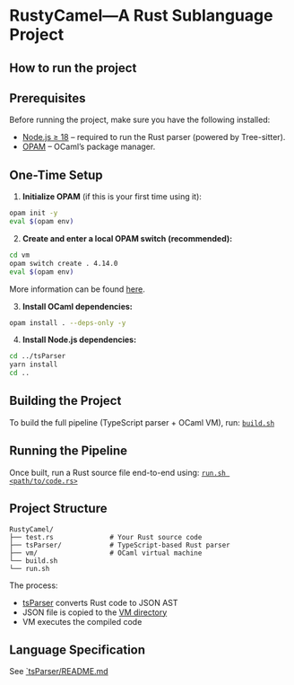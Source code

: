 # RustyCamel—A Rust Sublanguage Project

## How to run the project
## Prerequisites

Before running the project, make sure you have the following installed:

- [Node.js ≥ 18](https://nodejs.org/en/download) – required to run the Rust parser (powered by Tree-sitter).
- [OPAM](https://opam.ocaml.org/doc/Install.html) – OCaml’s package manager.

## One-Time Setup

1. **Initialize OPAM** (if this is your first time using it):

```bash
opam init -y
eval $(opam env)
```
2. **Create and enter a local OPAM switch (recommended):**
```bash
cd vm
opam switch create . 4.14.0  
eval $(opam env)
```
More information can be found [here](https://ocaml.org/docs/opam-switch-introduction).

3. **Install OCaml dependencies:**
```bash
opam install . --deps-only -y
```

4. **Install Node.js dependencies:**
```bash
cd ../tsParser
yarn install
cd ..
```

## Building the Project
To build the full pipeline (TypeScript parser + OCaml VM), run: 
[`build.sh`](/build.sh)


## Running the Pipeline
Once built, run a Rust source file end-to-end using:
[`run.sh <path/to/code.rs>`](/run.sh)


## Project Structure
```
RustyCamel/
├── test.rs              # Your Rust source code
├── tsParser/            # TypeScript-based Rust parser
├── vm/                  # OCaml virtual machine
└── build.sh 
└── run.sh 
```

The process:
- [tsParser](./tsParser/) converts Rust code to JSON AST
- JSON file is copied to the [VM directory](./vm/)
- VM executes the compiled code


## Language Specification
See [`tsParser/README.md](/tsParser/README.md)